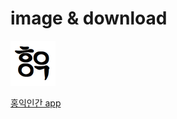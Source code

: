 # image & download

![혹익인간 아이콘](https://raw.githubusercontent.com/npj0208/image/refs/heads/main/menu_refresh.png)

[홍익인간 app](https://github.com/npj0208/image/raw/refs/heads/main/app-release.apk)
